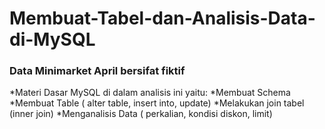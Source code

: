# Membuat-Tabel-dan-Analisis-Data-di-MySQL

### Data Minimarket April bersifat fiktif 
*Materi Dasar MySQL di dalam analisis ini yaitu:
*Membuat Schema 
*Membuat Table ( alter table, insert into, update)
*Melakukan join tabel (inner join)
*Menganalisis Data ( perkalian, kondisi diskon, limit)
